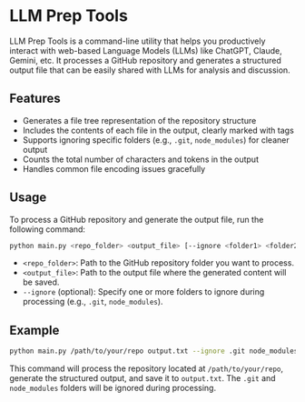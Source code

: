 # LLM Prep Tools

LLM Prep Tools is a command-line utility that helps you productively interact with web-based Language Models (LLMs) like ChatGPT, Claude, Gemini, etc. It processes a GitHub repository and generates a structured output file that can be easily shared with LLMs for analysis and discussion.

## Features

- Generates a file tree representation of the repository structure
- Includes the contents of each file in the output, clearly marked with tags
- Supports ignoring specific folders (e.g., `.git`, `node_modules`) for cleaner output
- Counts the total number of characters and tokens in the output
- Handles common file encoding issues gracefully

## Usage

To process a GitHub repository and generate the output file, run the following command:

```bash
python main.py <repo_folder> <output_file> [--ignore <folder1> <folder2> ...]
```

- `<repo_folder>`: Path to the GitHub repository folder you want to process.
- `<output_file>`: Path to the output file where the generated content will be saved.
- `--ignore` (optional): Specify one or more folders to ignore during processing (e.g., `.git`, `node_modules`).

## Example

```bash
python main.py /path/to/your/repo output.txt --ignore .git node_modules
```

This command will process the repository located at `/path/to/your/repo`, generate the structured output, and save it to `output.txt`. The `.git` and `node_modules` folders will be ignored during processing.
